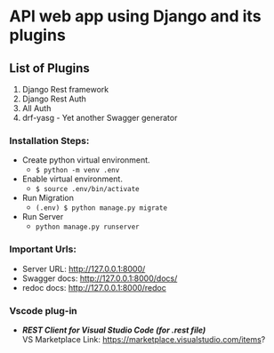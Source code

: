 # API web app using Django and its plugins

## List of Plugins

1. Django Rest framework
2. Django Rest Auth
3. All Auth
4. drf-yasg - Yet another Swagger generator

### Installation Steps:

- Create python virtual environment.
  - `$ python -m venv .env`
- Enable virtual environment.
  - `$ source .env/bin/activate`
- Run Migration
  - `(.env) $ python manage.py migrate`
- Run Server
  - `python manage.py runserver`

### Important Urls:

- Server URL: http://127.0.0.1:8000/
- Swagger docs: http://127.0.0.1:8000/docs/
- redoc docs: http://127.0.0.1:8000/redoc

### Vscode plug-in

- **_REST Client for Visual Studio Code (for .rest file)_** \
  VS Marketplace Link: https://marketplace.visualstudio.com/items?
